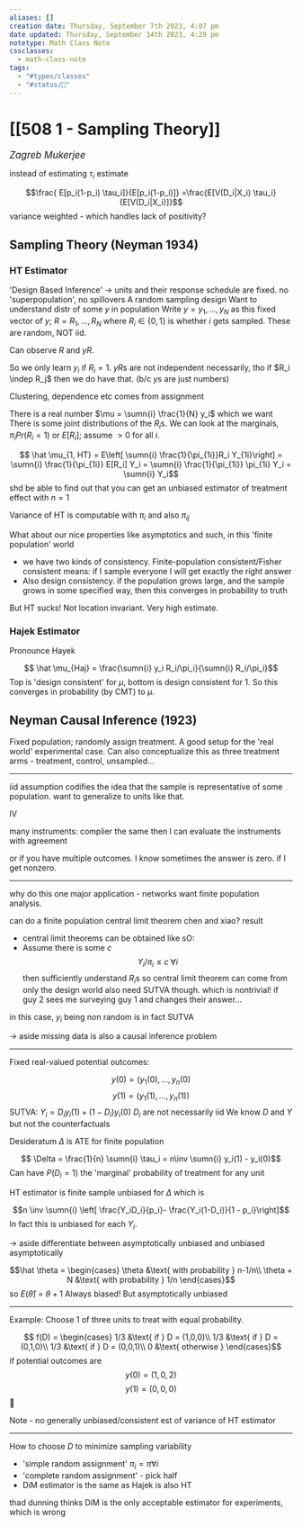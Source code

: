 ```yaml
---
aliases: []
creation date: Thursday, September 7th 2023, 4:07 pm
date updated: Thursday, September 14th 2023, 4:29 pm
notetype: Math Class Note
cssclasses:
  - math-class-note
tags:
  - "#types/classes"
  - "#status/🚧"
---
```

# [[508 1 - Sampling Theory]]
<span style = "font-size:120%"><i >Zagreb Mukerjee </i></span>

instead of estimating $\tau_i$ estimate 

$$\frac{ E[p_i(1-p_i) \tau_i]}{E[p_i(1-p_i)]} =\frac{E[V(D_i|X_i) \tau_i}{E[V(D_i|X_i)]}$$
variance weighted - which handles lack of positivity?



## Sampling Theory (Neyman 1934)

### HT Estimator

'Design Based Inference' -> units and their response schedule are fixed. no 'superpopulation', no spillovers
A random sampling design
Want to understand distr of some $y$ in population
Write $y = y_1, \ldots, y_N$ as this fixed vector of $y$; $R = R_1, \ldots, R_N$ where $R_i \in \{ 0,1\}$ is whether $i$ gets sampled. These are random, NOT iid. 

Can observe $R$ and $yR$. 

So we only learn $y_i$ if $R_i = 1$. 
$yR$s are not independent necessarily, tho if $R_i \indep R_j$ then we do have that. (b/c $y$s are just numbers)

Clustering, dependence etc comes from assignment

There is a real number $\mu = \sumn{i} \frac{1}{N} y_i$ which we want
There is some joint distributions of the $R_i$s. We can look at the marginals, $\pi_i Pr(R_i = 1)$ or $E[R_i]$; assume $>0$ for all $i$. 


$$ \hat \mu_{1, HT} = E\left[ \sumn{i} \frac{1}{\pi_{1i}}R_i Y_{1i}\right] = \sumn{i} \frac{1}{\pi_{1i}} E[R_i] Y_i = \sumn{i} \frac{1}{\pi_{1i}} \pi_{1i} Y_i = \sumn{i}  Y_i$$
shd be able to find out that you can get an unbiased estimator of treatment effect with $n=1$

Variance of HT is computable with $\pi_i$ and also $\pi_{ij}$ 


What about our nice properties like asymptotics and such, in this 'finite population' world
- we have two kinds of consistency. Finite-population consistent/Fisher consistent means: if I sample everyone I will get exactly the right answer
- Also design consistency. if the population grows large, and the sample grows in some specified way, then this converges in probability to truth


But HT sucks! Not location invariant. Very high estimate. 


### Hajek Estimator

Pronounce Hayek

$$ \hat \mu_{Haj} = \frac{\sumn{i} y_i R_i/\pi_i}{\sumn{i} R_i/\pi_i}$$ Top is 'design consistent' for $\mu$, bottom is design consistent for $1$. So this converges in probability (by CMT) to $\mu$. 


## Neyman Causal Inference (1923)


Fixed population; randomly assign treatment. A good setup for the 'real world' experimental case. 
Can also conceptualize this as three treatment arms - treatment, control, unsampled...


--- 

iid assumption codifies the idea that the sample is representative of some population. want to generalize to units like that. 



IV

many instruments: complier the same 
then I can evaluate the instruments with agreement


or if you have multiple outcomes. I know sometimes the answer is zero. if I get nonzero. 



---
why do this
one major application - networks want finite population analysis. 

can do a finite population central limit theorem
chen and xiao? result
- central limit theorems can be obtained like sO:
- Assume there is some $c$
$$Y_i/\pi_i \leq c \; \forall i$$
then sufficiently understand $R_i$s 
so central limit theorem can come from only the design world
also need SUTVA though. which is nontrivial! if guy 2 sees me surveying guy 1 and changes their answer...

in this case, $y_i$ being non random is in fact SUTVA

-> aside
missing data is also a causal inference problem


---
Fixed real-valued potential outcomes: 

$$y(0) = (y_1(0), \ldots, y_n(0)$$ $$ y(1) = (y_1(1), \ldots, y_n(1))$$
SUTVA: $Y_i = D_i y_i(1) + (1 - D_i)y_i(0)$
$D_i$ are not necessarily iid
We know $D$ and $Y$ but not the counterfactuals


Desideratum $\Delta$ is ATE for finite population 

$$ \Delta = \frac{1}{n} \sumn{i} \tau_i = n\inv \sumn{i} y_i(1) - y_i(0)$$
Can have $P(D_i = 1)$ the 'marginal' probability of treatment for any unit 

HT estimator is finite sample unbiased for $\Delta$ 
which is 

$$n \inv \sumn{i} \left[ \frac{Y_iD_i}{p_i}- \frac{Y_i(1-D_i)}{1 - p_i}\right]$$
In fact this is unbiased for each $Y_i$. 

-> aside
differentiate between asymptotically unbiased and unbiased asymptotically

$$\hat \theta = \begin{cases} 
\theta &\text{ with probability } n-1/n\\
\theta + N &\text{ with probability } 1/n
\end{cases}$$
so $E(\hat \theta)$ = $\theta + 1$
Always biased! 
But asymptotically unbiased


---

Example: Choose 1 of three units to treat with equal probability. 

$$ f(D) = \begin{cases}
1/3 &\text{ if } D = (1,0,0)\\
1/3 &\text{ if } D = (0,1,0)\\
1/3 &\text{ if } D = (0,0,1)\\
0 &\text{ otherwise } 
\end{cases}$$
if potential outcomes are 
$$ y(0) = (1,0,2)$$
$$y(1) = (0,0,0)$$
🚧


Note - no generally unbiased/consistent est of variance of HT estimator


---

How to choose $D$ to minimize sampling variability



- 'simple random assignment' $\pi_i = \pi \forall i$ 
- 'complete random assignment' - pick half
- DiM estimator is the same as Hajek is also HT

thad dunning thinks DiM is the only acceptable estimator for experiments, which is wrong